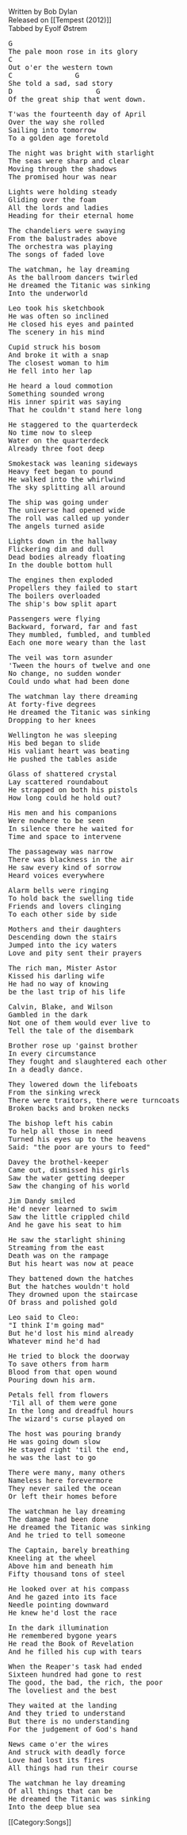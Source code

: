 <span class="writtenby">Written by <span class="writer">Bob Dylan </span></span><br><span class="versioninfo">Released on [[Tempest (2012)]]</span><br><span class="tabbedby">Tabbed by <span class="tabber"> Eyolf Østrem </span></span>

<div class="song">
<pre class="verse">
G
The pale moon rose in its glory
C
Out o'er the western town
C               G
She told a sad, sad story
D                    G
Of the great ship that went down.
</pre>
<pre class="verse">
T'was the fourteenth day of April
Over the way she rolled
Sailing into tomorrow
To a golden age foretold
</pre>
<pre class="verse">
The night was bright with starlight
The seas were sharp and clear
Moving through the shadows
The promised hour was near
</pre>
<pre class="verse">
Lights were holding steady
Gliding over the foam
All the lords and ladies
Heading for their eternal home
</pre>
<pre class="verse">
The chandeliers were swaying
From the balustrades above
The orchestra was playing
The songs of faded love
</pre>
<pre class="verse">
The watchman, he lay dreaming
As the ballroom dancers twirled
He dreamed the Titanic was sinking
Into the underworld
</pre>
<pre class="verse">
Leo took his sketchbook
He was often so inclined
He closed his eyes and painted
The scenery in his mind
</pre>
<pre class="verse">
Cupid struck his bosom
And broke it with a snap
The closest woman to him
He fell into her lap
</pre>
<pre class="verse">
He heard a loud commotion
Something sounded wrong
His inner spirit was saying
That he couldn't stand here long
</pre>
<pre class="verse">
He staggered to the quarterdeck
No time now to sleep
Water on the quarterdeck
Already three foot deep
</pre>
<pre class="verse">
Smokestack was leaning sideways
Heavy feet began to pound
He walked into the whirlwind
The sky splitting all around
</pre>
<pre class="verse">
The ship was going under
The universe had opened wide
The roll was called up yonder
The angels turned aside
</pre>
<pre class="verse">
Lights down in the hallway
Flickering dim and dull
Dead bodies already floating
In the double bottom hull
</pre>
<pre class="verse">
The engines then exploded
Propellers they failed to start
The boilers overloaded
The ship's bow split apart
</pre>
<pre class="verse">
Passengers were flying
Backward, forward, far and fast
They mumbled, fumbled, and tumbled
Each one more weary than the last
</pre>
<pre class="verse">
The veil was torn asunder
'Tween the hours of twelve and one
No change, no sudden wonder
Could undo what had been done
</pre>
<pre class="verse">
The watchman lay there dreaming
At forty-five degrees
He dreamed the Titanic was sinking
Dropping to her knees
</pre>
<pre class="verse">
Wellington he was sleeping
His bed began to slide
His valiant heart was beating
He pushed the tables aside
</pre>
<pre class="verse">
Glass of shattered crystal
Lay scattered roundabout
He strapped on both his pistols
How long could he hold out?
</pre>
<pre class="verse">
His men and his companions
Were nowhere to be seen
In silence there he waited for
Time and space to intervene
</pre>
<pre class="verse">
The passageway was narrow
There was blackness in the air
He saw every kind of sorrow
Heard voices everywhere
</pre>
<pre class="verse">
Alarm bells were ringing
To hold back the swelling tide
Friends and lovers clinging
To each other side by side
</pre>
<pre class="verse">
Mothers and their daughters
Descending down the stairs
Jumped into the icy waters
Love and pity sent their prayers
</pre>
<pre class="verse">
The rich man, Mister Astor
Kissed his darling wife
He had no way of knowing
be the last trip of his life
</pre>
<pre class="verse">
Calvin, Blake, and Wilson
Gambled in the dark
Not one of them would ever live to
Tell the tale of the disembark
</pre>
<pre class="verse">
Brother rose up 'gainst brother
In every circumstance
They fought and slaughtered each other
In a deadly dance.
</pre>
<pre class="verse">
They lowered down the lifeboats
From the sinking wreck
There were traitors, there were turncoats
Broken backs and broken necks
</pre>
<pre class="verse">
The bishop left his cabin
To help all those in need
Turned his eyes up to the heavens
Said: "the poor are yours to feed"
</pre>
<pre class="verse">
Davey the brothel-keeper
Came out, dismissed his girls
Saw the water getting deeper
Saw the changing of his world
</pre>
<pre class="verse">
Jim Dandy smiled
He'd never learned to swim
Saw the little crippled child
And he gave his seat to him
</pre>
<pre class="verse">
He saw the starlight shining
Streaming from the east
Death was on the rampage
But his heart was now at peace
</pre>
<pre class="verse">
They battened down the hatches
But the hatches wouldn't hold
They drowned upon the staircase
Of brass and polished gold
</pre>
<pre class="verse">
Leo said to Cleo:
"I think I'm going mad"
But he'd lost his mind already
Whatever mind he'd had
</pre>
<pre class="verse">
He tried to block the doorway
To save others from harm
Blood from that open wound
Pouring down his arm.
</pre>
<pre class="verse">
Petals fell from flowers
'Til all of them were gone
In the long and dreadful hours
The wizard's curse played on
</pre>
<pre class="verse">
The host was pouring brandy
He was going down slow
He stayed right 'til the end,
he was the last to go
</pre>
<pre class="verse">
There were many, many others
Nameless here forevermore
They never sailed the ocean
Or left their homes before
</pre>
<pre class="verse">
The watchman he lay dreaming
The damage had been done
He dreamed the Titanic was sinking
And he tried to tell someone
</pre>
<pre class="verse">
The Captain, barely breathing
Kneeling at the wheel
Above him and beneath him
Fifty thousand tons of steel
</pre>
<pre class="verse">
He looked over at his compass
And he gazed into its face
Needle pointing downward
He knew he'd lost the race
</pre>
<pre class="verse">
In the dark illumination
He remembered bygone years
He read the Book of Revelation
And he filled his cup with tears
</pre>
<pre class="verse">
When the Reaper's task had ended
Sixteen hundred had gone to rest
The good, the bad, the rich, the poor
The loveliest and the best
</pre>
<pre class="verse">
They waited at the landing
And they tried to understand
But there is no understanding
For the judgement of God's hand
</pre>
<pre class="verse">
News came o'er the wires
And struck with deadly force
Love had lost its fires
All things had run their course
</pre>
<pre class="verse">
The watchman he lay dreaming
Of all things that can be
He dreamed the Titanic was sinking
Into the deep blue sea
</pre>
</div> <!-- end .song --> <!-- end .songversion -->

[[Category:Songs]]